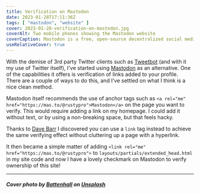 ```yaml
---
title: Verification on Mastodon
date: 2023-01-28T17:11:36Z
tags: [ "mastodon", "website" ]
cover: 2023-01-28-verification-on-mastodon.jpg
coverAlt: Two mobile phones showing the Mastodon website
coverCaption: Mastodon is a free, open-source decentralized social media platform with nice people
useRelativeCover: true
---
```


With the demise of 3rd party Twitter clients such as [Tweetbot](https://tapbots.com/tweetbot/) (and with it my use of Twitter itself), I've started using [Mastodon](https://joinmastodon.org) as an alternative. One of the capabilities it offers is verification of links added to your profile. There are a couple of ways to do this, and I've settled on what I think is a nice clean method.<!--more-->

Mastodon itself recommends the use of anchor tags such as `<a rel="me" href="https://mas.to/@rustypro">Mastodon</a>` on the page you want to verify. This would require adding a link on my homepage. I could add it without text, or by using a non-breaking space, but that feels hacky.

Thanks to [Dave Barr](https://barrd.dev/article/add-a-verified-website-to-your-mastodon-account-using-link-tag/) I discovered you can use a `link` tag instead to achieve the same verifying effect without cluttering up a page with a hyperlink.

It then became a simple matter of adding `<link rel="me" href="https://mas.to/@rustypro">` to `layouts/partials/extended_head.html` in my site code and now I have a lovely checkmark on Mastodon to verify ownership of this site!

---

##### Cover photo by [Battenhall](https://unsplash.com/@battenhall) on [Unsplash](https://unsplash.com/photos/bQRqXz7mZe4)
  

